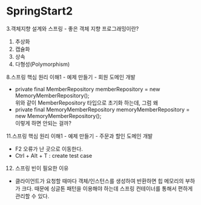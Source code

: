 # SpringStart2

3.객체지향 설계와 스프링 - 좋은 객체 지향 프로그래밍이란?
  1) 추상화
  2) 캡슐화
  3) 상속
  4) 다형성(Polymorphism)

8.스프링 핵심 원리 이해1 - 예제 만들기 - 회원 도메인 개발  
  - private final MemberRepository memberRepository = new MemoryMemberRepository();  
  위와 같이 MemberRepository 타입으로 초기화 하는데, 그럼 왜  
  - private final MemoryMemberRepository memoryMemberRepository = new MemoryMemberRepository();  
  이렇게 하면 안되는 걸까?  
  
11.스프링 핵심 원리 이해1 - 예제 만들기 - 주문과 할인 도메인 개발
  * F2 오류가 난 곳으로 이동한다.
  * Ctrl + Alt + T : create test case

12. 스프링 빈이 필요한 이유
  * 클라이언트가 요청할 때마다 객체/인스턴스를 생성하여 반환하면 힙 메모리의 부하가 크다. 때문에 싱글톤 패턴을 이용해야 하는데 스프링 컨테이너를 통해서 편하게 관리할 수 있다.
